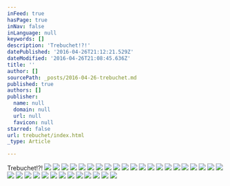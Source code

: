 ```yaml
---
inFeed: true
hasPage: true
inNav: false
inLanguage: null
keywords: []
description: 'Trebuchet!?!'
datePublished: '2016-04-26T21:12:21.529Z'
dateModified: '2016-04-26T21:08:45.636Z'
title: ''
author: []
sourcePath: _posts/2016-04-26-trebuchet.md
published: true
authors: []
publisher:
  name: null
  domain: null
  url: null
  favicon: null
starred: false
url: trebuchet/index.html
_type: Article

---
```

Trebuchet!?!
![](https://the-grid-user-content.s3-us-west-2.amazonaws.com/84785347-615e-4ef9-8408-c9f77bf97366.jpg)
![](https://the-grid-user-content.s3-us-west-2.amazonaws.com/7ad1aedc-3961-4672-b529-767971b1130d.jpg)
![](https://the-grid-user-content.s3-us-west-2.amazonaws.com/a68563d3-2f64-4110-80da-bae72fcf5188.jpg)
![](https://the-grid-user-content.s3-us-west-2.amazonaws.com/46cdc6b4-8dbd-4f79-ae39-75231abc78a0.jpg)
![](https://the-grid-user-content.s3-us-west-2.amazonaws.com/d71f6c8a-fc7e-40fb-bc48-2d0ab6978c79.jpg)
![](https://the-grid-user-content.s3-us-west-2.amazonaws.com/add10fb8-361f-4e5c-aa8c-e3e86e590bfd.jpg)
![](https://the-grid-user-content.s3-us-west-2.amazonaws.com/76c00b2d-02d4-47fb-9cbd-b3784860a45e.jpg)
![](https://the-grid-user-content.s3-us-west-2.amazonaws.com/195714fa-e186-45e6-a26f-93683fae9ade.jpg)
![](https://the-grid-user-content.s3-us-west-2.amazonaws.com/4aba732c-4b9f-4783-9e86-5005ad53ffe3.jpg)
![](https://the-grid-user-content.s3-us-west-2.amazonaws.com/83c52315-606e-42c7-8ec8-e7fb2218c78d.jpg)
![](https://the-grid-user-content.s3-us-west-2.amazonaws.com/ea14c9d5-245f-492f-bf26-0675f2bb5010.jpg)
![](https://the-grid-user-content.s3-us-west-2.amazonaws.com/26a4fc5a-84e6-4c8c-baea-1fba5fdafe1d.jpg)
![](https://the-grid-user-content.s3-us-west-2.amazonaws.com/21205d5b-1a6a-4a60-907d-f65cd496cfc4.jpg)
![](https://the-grid-user-content.s3-us-west-2.amazonaws.com/43246452-2b5c-42b3-bb6c-94c191427915.jpg)
![](https://the-grid-user-content.s3-us-west-2.amazonaws.com/9dd7d1f8-2c06-48f2-ba05-d61b6ce65198.jpg)
![](https://the-grid-user-content.s3-us-west-2.amazonaws.com/9d67bdda-296a-446d-ae8c-b60cd06813bc.jpg)
![](https://the-grid-user-content.s3-us-west-2.amazonaws.com/c1f27fd0-a435-461b-b677-2460a3c60052.jpg)
![](https://the-grid-user-content.s3-us-west-2.amazonaws.com/b1d1630a-9b54-487c-8212-fc04d5c7e4b6.jpg)
![](https://the-grid-user-content.s3-us-west-2.amazonaws.com/ae62223f-5246-493d-9d42-f67b374018f5.jpg)
![](https://the-grid-user-content.s3-us-west-2.amazonaws.com/5ba7ba7e-6389-4473-a14c-b91026dc5438.jpg)
![](https://the-grid-user-content.s3-us-west-2.amazonaws.com/0c21add7-b5c4-4107-ac71-5ac8a19d3c98.jpg)
![](https://the-grid-user-content.s3-us-west-2.amazonaws.com/a2580ee8-383a-4ec0-9150-5c7eb6ce3c09.jpg)
![](https://the-grid-user-content.s3-us-west-2.amazonaws.com/e7974092-c8fa-47e6-97c6-ae59cc419cda.jpg)
![](https://the-grid-user-content.s3-us-west-2.amazonaws.com/108f6723-4bd1-4390-8680-26a01e3a1041.jpg)
![](https://the-grid-user-content.s3-us-west-2.amazonaws.com/52e93d0a-9053-4824-8d9f-912c851031cb.jpg)
![](https://the-grid-user-content.s3-us-west-2.amazonaws.com/c96e9e04-400c-4e0a-9430-8731a5edcb07.jpg)
![](https://the-grid-user-content.s3-us-west-2.amazonaws.com/6fa75dd3-4503-4fef-8f58-986cbdb1f27f.jpg)
![](https://the-grid-user-content.s3-us-west-2.amazonaws.com/766c8a8d-6b28-4444-8770-ca3b2feda74b.jpg)
![](https://the-grid-user-content.s3-us-west-2.amazonaws.com/cbd7be29-a2f9-4faa-a542-86e7a47a6488.jpg)
![](https://the-grid-user-content.s3-us-west-2.amazonaws.com/a4d25f01-0b9d-4102-96db-81e387dab805.jpg)
![](https://the-grid-user-content.s3-us-west-2.amazonaws.com/d50799c8-f8ee-4288-a1d2-3d8bafb54126.jpg)
![](https://the-grid-user-content.s3-us-west-2.amazonaws.com/2a542ffb-7653-41bf-9a13-fae00ec854bc.jpg)
![](https://the-grid-user-content.s3-us-west-2.amazonaws.com/beed2791-669e-4ba5-a644-8b0ac63d7f2a.jpg)
![](https://the-grid-user-content.s3-us-west-2.amazonaws.com/12995fd3-aada-4646-a23a-6d521ae5b71a.jpg)